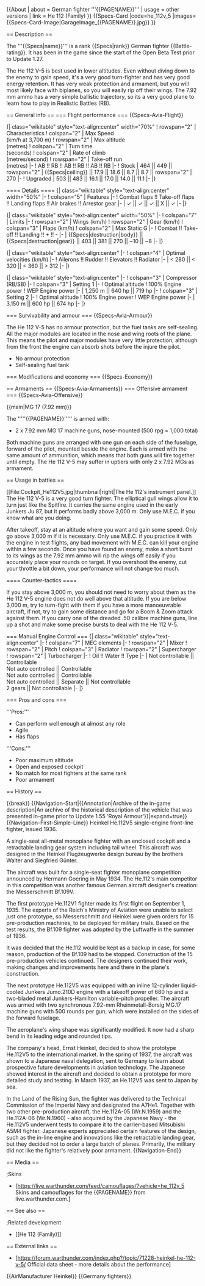 {{About
| about = German fighter '''{{PAGENAME}}'''
| usage = other versions
| link = He 112 (Family)
}}
{{Specs-Card
|code=he_112v_5
|images={{Specs-Card-Image|GarageImage_{{PAGENAME}}.jpg}}
}}

== Description ==

<!-- ''In the description, the first part should be about the history of and the creation and combat usage of the aircraft, as well as its key features. In the second part, tell the reader about the aircraft in the game. Insert a screenshot of the vehicle, so that if the novice player does not remember the vehicle by name, he will immediately understand what kind of vehicle the article is talking about.'' -->

The '''{{Specs|name}}''' is a rank {{Specs|rank}} German fighter {{Battle-rating}}. It has been in the game since the start of the Open Beta Test prior to Update 1.27.

The He 112 V-5 is best used in lower altitudes. Even without diving down to the enemy to gain speed, it's a very good turn-fighter and has very good energy retention. It has very weak protection and armament, but you will most likely face with biplanes, so you will easily rip off their wings. The 7.92 mm ammo has a very simple ballistic trajectory, so its a very good plane to learn how to play in Realistic Battles (RB).

== General info ==
=== Flight performance ===
{{Specs-Avia-Flight}}

<!-- ''Describe how the aircraft behaves in the air. Speed, manoeuvrability, acceleration and allowable loads - these are the most important characteristics of the vehicle.'' -->

{| class="wikitable" style="text-align:center" width="70%"
! rowspan="2" | Characteristics
! colspan="2" | Max Speed<br>(km/h at 3,700 m)
! rowspan="2" | Max altitude<br>(metres)
! colspan="2" | Turn time<br>(seconds)
! colspan="2" | Rate of climb<br>(metres/second)
! rowspan="2" | Take-off run<br>(metres)
|-
! AB !! RB !! AB !! RB !! AB !! RB
|-
! Stock
| 464 || 449 || rowspan="2" | {{Specs|ceiling}} || 17.9 || 18.6 || 8.7 || 8.7 || rowspan="2" | 270
|-
! Upgraded
| 503 || 483 || 16.1 || 17.0 || 14.0 || 11.1
|-
|}

==== Details ====
{| class="wikitable" style="text-align:center" width="50%"
|-
! colspan="5" | Features
|-
! Combat flaps !! Take-off flaps !! Landing flaps !! Air brakes !! Arrestor gear
|-
| ✓ || ✓ || ✓ || X || ✓ <!-- ✓ -->
|-
|}

{| class="wikitable" style="text-align:center" width="50%"
|-
! colspan="7" | Limits
|-
! rowspan="2" | Wings (km/h)
! rowspan="2" | Gear (km/h)
! colspan="3" | Flaps (km/h)
! colspan="2" | Max Static G
|-
! Combat !! Take-off !! Landing !! + !! -
|-
| {{Specs|destruction|body}} || {{Specs|destruction|gear}} || 403 || 381 || 270 || ~10 || ~8
|-
|}

{| class="wikitable" style="text-align:center"
|-
! colspan="4" | Optimal velocities (km/h)
|-
! Ailerons !! Rudder !! Elevators !! Radiator
|-
| < 280 || < 320 || < 360 || > 312
|-
|}

{| class="wikitable" style="text-align:center"
|-
! colspan="3" | Compressor (RB/SB)
|-
! colspan="3" | Setting 1
|-
! Optimal altitude
! 100% Engine power
! WEP Engine power
|-
| 1,250 m || 640 hp || 719 hp
|-
! colspan="3" | Setting 2
|-
! Optimal altitude
! 100% Engine power
! WEP Engine power
|-
| 3,150 m || 600 hp || 674 hp
|-
|}

=== Survivability and armour ===
{{Specs-Avia-Armour}}

<!-- ''Examine the survivability of the aircraft. Note how vulnerable the structure is and how secure the pilot is, whether the fuel tanks are armoured, etc. Describe the armour, if there is any, and also mention the vulnerability of other critical aircraft systems.'' -->

The He 112 V-5 has no armour protection, but the fuel tanks are self-sealing. All the major modules are located in the nose and wing roots of the plane. This means the pilot and major modules have very little protection, although from the front the engine can absorb shots before the injure the pilot.

- No armour protection
- Self-sealing fuel tank

=== Modifications and economy ===
{{Specs-Economy}}

== Armaments ==
{{Specs-Avia-Armaments}}
=== Offensive armament ===
{{Specs-Avia-Offensive}}

<!-- ''Describe the offensive armament of the aircraft, if any. Describe how effective the cannons and machine guns are in a battle, and also what belts or drums are better to use. If there is no offensive weaponry, delete this subsection.'' -->

{{main|MG 17 (7.92 mm)}}

The '''''{{PAGENAME}}''''' is armed with:

- 2 x 7.92 mm MG 17 machine guns, nose-mounted (500 rpg = 1,000 total)

Both machine guns are arranged with one gun on each side of the fuselage, forward of the pilot, mounted beside the engine. Each is armed with the same amount of ammunition, which means that both guns will fire together until empty. The He 112 V-5 may suffer in uptiers with only 2 x 7.92 MGs as armament.

== Usage in battles ==

<!-- ''Describe the tactics of playing in the aircraft, the features of using aircraft in a team and advice on tactics. Refrain from creating a "guide" - do not impose a single point of view, but instead, give the reader food for thought. Examine the most dangerous enemies and give recommendations on fighting them. If necessary, note the specifics of the game in different modes (AB, RB, SB).'' -->

[[File:Cockpit_He112V5.jpg|thumbnail|right|The He 112's instrument panel.]]
The He 112 V-5 is a very good turn fighter. The elliptical gull wings allow it to turn just like the Spitfire. It carries the same engine used in the early Junkers Ju 87, but it performs badly above 3,000 m. Only use M.E.C. if you know what are you doing.

After takeoff, stay at an altitude where you want and gain some speed. Only go above 3,000 m if it is necessary. Only use M.E.C. if you practice it with the engine in test flights, any bad movement with M.E.C. can kill your engine within a few seconds. Once you have found an enemy, make a short burst to its wings as the 7.92 mm ammo will rip the wings off easily if you accurately place your rounds on target. If you overshoot the enemy, cut your throttle a bit down, your performance will not change too much.

==== Counter-tactics ====

<!--What to expect, if it would be in command of the enemy and how to counter it. (i.e. They will most likely BnZ, etc.)-->

If you stay above 3,000 m, you should not need to worry about them as the He 112 V-5 engine does not do well above that altitude. If you are below 3,000 m, try to turn-fight with them if you have a more manoeuvrable aircraft, if not, try to gain some distance and go for a Boom & Zoom attack against them. If you carry one of the dreaded .50 calibre machine guns, line up a shot and make some precise bursts to deal with the He 112 V-5.

=== Manual Engine Control ===
{| class="wikitable" style="text-align:center"
|-
! colspan="7" | MEC elements
|-
! rowspan="2" | Mixer
! rowspan="2" | Pitch
! colspan="3" | Radiator
! rowspan="2" | Supercharger
! rowspan="2" | Turbocharger
|-
! Oil !! Water !! Type
|-
| Not controllable || Controllable<br>Not auto controlled || Controllable<br>Not auto controlled || Controllable<br>Not auto controlled || Separate || Not controllable<br>2 gears || Not controllable
|-
|}

=== Pros and cons ===

<!-- ''Summarise and briefly evaluate the vehicle in terms of its characteristics and combat effectiveness. Mark its pros and cons in the bulleted list. Try not to use more than 6 points for each of the characteristics. Avoid using categorical definitions such as "bad", "good" and the like - use substitutions with softer forms such as "inadequate" and "effective".'' -->

'''Pros:'''

- Can perform well enough at almost any role
- Agile
- Has flaps

'''Cons:'''

- Poor maximum altitude
- Open and exposed cockpit
- No match for most fighters at the same rank
- Poor armament

== History ==

<!-- ''Describe the history of the creation and combat usage of the aircraft in more detail than in the introduction. If the historical reference turns out to be too long, take it to a separate article, taking a link to the article about the vehicle and adding a block "/History" (example: <nowiki>https://wiki.warthunder.com/(Vehicle-name)/History</nowiki>) and add a link to it here using the <code>main</code> template. Be sure to reference text and sources by using <code><nowiki><ref></ref></nowiki></code>, as well as adding them at the end of the article with <code><nowiki><references /></nowiki></code>. This section may also include the vehicle's dev blog entry (if applicable) and the in-game encyclopedia description (under <code><nowiki>=== In-game description ===</nowiki></code>, also if applicable).'' -->

{{break}}
{{Navigation-Start|{{Annotation|Archive of the in-game description|An archive of the historical description of the vehicle that was presented in-game prior to Update 1.55 'Royal Armour'}}|expand=true}}
{{Navigation-First-Simple-Line}}
Heinkel He.112V5 single-engine front-line fighter, issued 1936.

A single-seat all-metal monoplane fighter with an enclosed cockpit and a retractable landing gear system including tail wheel. This aircraft was designed in the Heinkel Flugzeugwerke design bureau by the brothers Walter and Siegfried Günter.

The aircraft was built for a single-seat fighter monoplane competition announced by Hermann Goering in May 1934. The He.112's main competitor in this competition was another famous German aircraft designer's creation: the Messerschmitt Bf.109V.

The first prototype He.112V1 fighter made its first flight on September 1, 1935. The experts of the Reich's Ministry of Aviation were unable to select just one prototype, so Messerschmitt and Heinkel were given orders for 15 pre-production machines, to be deployed for military trials. Based on the test results, the Bf.109 fighter was adopted by the Luftwaffe in the summer of 1936.

It was decided that the He.112 would be kept as a backup in case, for some reason, production of the Bf.109 had to be stopped. Construction of the 15 pre-production vehicles continued. The designers continued their work, making changes and improvements here and there in the plane's construction.

The next prototype He.112V5 was equipped with an inline 12-cylinder liquid-cooled Junkers Jumo.210D engine with a takeoff power of 680 hp and a two-bladed metal Junkers-Hamilton variable-pitch propeller. The aircraft was armed with two synchronous 7.92-mm Rheinmetall-Borsig MG.17 machine guns with 500 rounds per gun, which were installed on the sides of the forward fuselage.

The aeroplane's wing shape was significantly modified. It now had a sharp bend in its leading edge and rounded tips.

The company's head, Ernst Heinkel, decided to show the prototype He.112V5 to the international market. In the spring of 1937, the aircraft was shown to a Japanese naval delegation, sent to Germany to learn about prospective future developments in aviation technology. The Japanese showed interest in the aircraft and decided to obtain a prototype for more detailed study and testing. In March 1937, an He.112V5 was sent to Japan by sea.

In the Land of the Rising Sun, the fighter was delivered to the Technical Commission of the Imperial Navy and designated the A7He1. Together with two other pre-production aircraft, the He.112A-05 (Wr.N.1959) and the He.112A-06 (Wr.N.1960) - also acquired by the Japanese Navy - the He.112V5 underwent tests to compare it to the carrier-based Mitsubishi A5M4 fighter. Japanese experts appreciated certain features of the design, such as the in-line engine and innovations like the retractable landing gear, but they decided not to order a large batch of planes. Primarily, the military did not like the fighter's relatively poor armament.
{{Navigation-End}}

== Media ==

<!-- ''Excellent additions to the article would be video guides, screenshots from the game, and photos.'' -->

;Skins

- [https://live.warthunder.com/feed/camouflages/?vehicle=he_112v_5 Skins and camouflages for the {{PAGENAME}} from live.warthunder.com.]

== See also ==

<!-- ''Links to the articles on the War Thunder Wiki that you think will be useful for the reader, for example:''
* ''reference to the series of the aircraft;''
* ''links to approximate analogues of other nations and research trees.'' -->

;Related development

- [[He 112 (Family)]]

== External links ==

<!--''Paste links to sources and external resources, such as:''
* ''topic on the official game forum;''
* ''other literature.''-->

- [https://forum.warthunder.com/index.php?/topic/71228-heinkel-he-112-v-5/ Official data sheet - more details about the performance]

{{AirManufacturer Heinkel}}
{{Germany fighters}}

